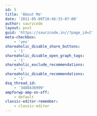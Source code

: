 ```yaml
---
id: 5
title: 'About Me'
date: '2011-05-09T10:46:33-07:00'
author: saurzcode
layout: post
guid: 'https://saurzcode.in//?page_id=2'
meta-checkbox:
    - 'yes'
shareaholic_disable_share_buttons:
    - '1'
shareaholic_disable_open_graph_tags:
    - '1'
shareaholic_exclude_recommendations:
    - '1'
shareaholic_disable_recommendations:
    - '1'
dsq_thread_id:
    - '3488436999'
ampforwp-amp-on-off:
    - default
classic-editor-remember:
    - classic-editor
---
```


